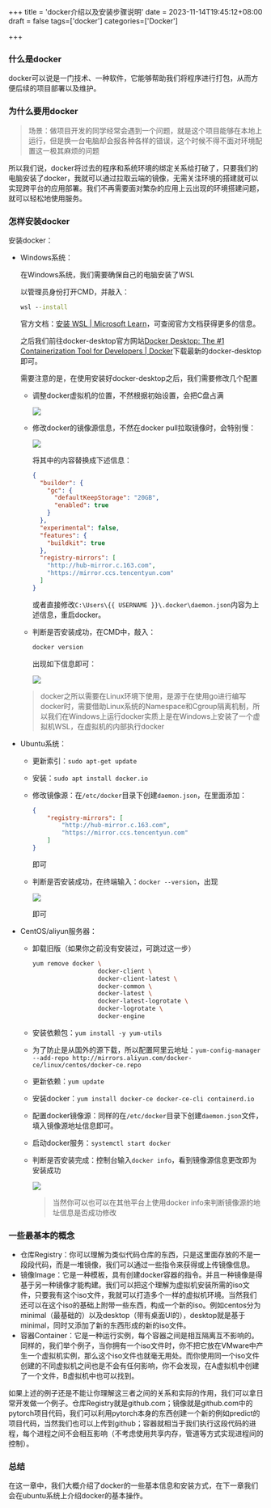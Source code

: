 +++
title = 'docker介绍以及安装步骤说明'
date = 2023-11-14T19:45:12+08:00
draft = false
tags=['docker']
categories=['Docker']

+++

### 什么是docker

docker可以说是一门技术、一种软件，它能够帮助我们将程序进行打包，从而方便后续的项目部署以及维护。

### 为什么要用docker

> 场景：做项目开发的同学经常会遇到一个问题，就是这个项目能够在本地上运行，但是换一台电脑却会报各种各样的错误，这个时候不得不面对环境配置这一极其麻烦的问题

所以我们说，docker将过去的程序和系统环境的绑定关系给打破了，只要我们的电脑安装了docker，我就可以通过拉取云端的镜像，无需关注环境的搭建就可以实现跨平台的应用部署。我们不再需要面对繁杂的应用上云出现的环境搭建问题，就可以轻松地使用服务。

### 怎样安装docker

安装docker：

- Windows系统：

  在Windows系统，我们需要确保自己的电脑安装了WSL

  以管理员身份打开CMD，并敲入：

  ```cmd
  wsl --install
  ```

  官方文档：[安装 WSL | Microsoft Learn](https://learn.microsoft.com/zh-cn/windows/wsl/install)，可查阅官方文档获得更多的信息。

  之后我们前往docker-desktop官方网站[Docker Desktop: The #1 Containerization Tool for Developers | Docker](https://www.docker.com/products/docker-desktop/)下载最新的docker-desktop即可。

  需要注意的是，在使用安装好docker-desktop之后，我们需要修改几个配置

  - 调整docker虚拟机的位置，不然根据初始设置，会把C盘占满

    ![](./config1.png)

  - 修改docker的镜像源信息，不然在docker pull拉取镜像时，会特别慢：

    ![](./config2.png)

    将其中的内容替换成下述信息：

    ```json
    {
      "builder": {
        "gc": {
          "defaultKeepStorage": "20GB",
          "enabled": true
        }
      },
      "experimental": false,
      "features": {
        "buildkit": true
      },
      "registry-mirrors": [
        "http://hub-mirror.c.163.com",
        "https://mirror.ccs.tencentyun.com"
      ]
    }
    ```
    或者直接修改`C:\Users\{{ USERNAME }}\.docker\daemon.json`内容为上述信息，重启docker。

  - 判断是否安装成功，在CMD中，敲入：

    ```cmd
    docker version
    ```

    出现如下信息即可：

    ![](./info_win.png)

  > docker之所以需要在Linux环境下使用，是源于在使用go进行编写docker时，需要借助Linux系统的Namespace和Cgroup隔离机制，所以我们在Windows上运行docker实质上是在Windows上安装了一个虚拟机WSL，在虚拟机的内部执行docker

- Ubuntu系统：

  - 更新索引：`sudo apt-get update`

  - 安装：`sudo apt install docker.io`

  - 修改镜像源：在`/etc/docker`目录下创建`daemon.json`，在里面添加：

    ```json
    {
        "registry-mirrors": [
        	"http://hub-mirror.c.163.com",
        	"https://mirror.ccs.tencentyun.com"
     	]
    }
    ```

    即可

  - 判断是否安装成功，在终端输入：`docker --version`，出现

    ![](./info_ubuntu.png)

    即可

- CentOS/aliyun服务器：

  - 卸载旧版（如果你之前没有安装过，可跳过这一步）

    ```sh
    yum remove docker \
                      docker-client \
                      docker-client-latest \
                      docker-common \
                      docker-latest \
                      docker-latest-logrotate \
                      docker-logrotate \
                      docker-engine
    ```

    

  - 安装依赖包：`yum install -y yum-utils`

  - 为了防止是从国外的源下载，所以配置阿里云地址：`yum-config-manager --add-repo http://mirrors.aliyun.com/docker-ce/linux/centos/docker-ce.repo`

  - 更新依赖：`yum update`

  - 安装docker：`yum install docker-ce docker-ce-cli containerd.io`

  - 配置docker镜像源：同样的在`/etc/docker`目录下创建`daemon.json`文件，填入镜像源地址信息即可。

  - 启动docker服务：`systemctl start docker`

  - 判断是否安装完成：控制台输入`docker info`，看到镜像源信息更改即为安装成功

    ![](./info_centos.png)

    > 当然你可以也可以在其他平台上使用docker info来判断镜像源的地址信息是否成功修改

### 一些最基本的概念

- 仓库Registry：你可以理解为类似代码仓库的东西，只是这里面存放的不是一段段代码，而是一堆镜像，我们可以通过一些指令来获得或上传镜像信息。
- 镜像Image：它是一种模板，具有创建docker容器的指令。并且一种镜像是得基于另一种镜像才能构建。我们可以把这个理解为虚拟机安装所需的iso文件，只要我有这个iso文件，我就可以打造多个一样的虚拟机环境。当然我们还可以在这个iso的基础上附带一些东西，构成一个新的iso。例如centos分为minimal（最基础的）以及desktop（带有桌面UI的），desktop就是基于minimal，同时又添加了新的东西形成的新的iso文件。
- 容器Container：它是一种运行实例，每个容器之间是相互隔离互不影响的。同样的，我们举个例子，当你拥有一个iso文件时，你不把它放在VMware中产生一个虚拟机实例，那么这个iso文件也就毫无用处。而你使用同一个iso文件创建的不同虚拟机之间也是不会有任何影响，你不会发现，在A虚拟机中创建了一个文件，B虚拟机中也可以找到。

如果上述的例子还是不能让你理解这三者之间的关系和实际的作用，我们可以拿日常开发做一个例子。仓库Registry就是github.com；镜像就是github.com中的pytorch项目代码，我们可以利用pytorch本身的东西创建一个新的例如predict的项目代码，当然我们也可以上传到github；容器就相当于我们执行这段代码的进程，每个进程之间不会相互影响（不考虑使用共享内存，管道等方式实现进程间的控制）。

### 总结

在这一章中，我们大概介绍了docker的一些基本信息和安装方式，在下一章我们会在ubuntu系统上介绍docker的基本操作。

